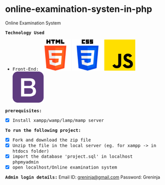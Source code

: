 # online-examination-systen-in-php
Online Examination System

<strong><samp>Technology Used</samp></strong>
- <samp>Front-End:</samp>
<img src="/image/html-5.png" height="100" alt="1"> <img src="/image/css-3.png" height="100" alt="2"> <img src="/image/js.png" width="100" height="100" alt="3"> <img src="/image/bootstrap.png" width="100" height="100" alt="4">

<strong><samp>prerequisites:</samp></strong>
- [x] <samp>Install xampp/wamp/lamp/mamp server</samp>

<strong><samp>To run the following project:</samp></strong>
- [x] <samp>Fork and download the zip file </samp>
- [x] <samp>Unzip the file in the local server (eg. for xampp -> in htdocs folder) </samp>
- [x] <samp>import the database 'project.sql' in localhost phpmyadmin</samp>
- [x] <samp>open localhost/Online examination system</samp>

<strong><samp>Admin login details:</samp></strong>
Email ID: greninja@gmail.com
Password: Greninja

